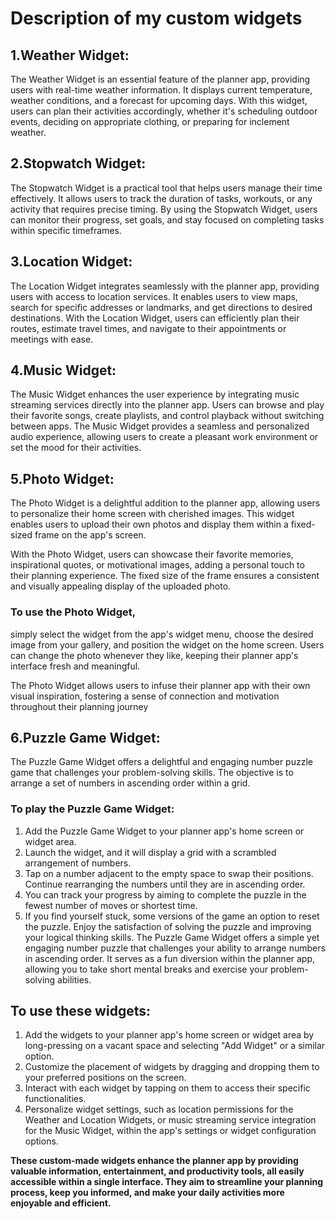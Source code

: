 # Description of my custom widgets

## 1.Weather Widget:
The Weather Widget is an essential feature of the planner app, providing users with real-time weather information. It displays current temperature, weather conditions, and a forecast for upcoming days. With this widget, users can plan their activities accordingly, whether it's scheduling outdoor events, deciding on appropriate clothing, or preparing for inclement weather.


## 2.Stopwatch Widget: 
The Stopwatch Widget is a practical tool that helps users manage their time effectively. It allows users to track the duration of tasks, workouts, or any activity that requires precise timing. By using the Stopwatch Widget, users can monitor their progress, set goals, and stay focused on completing tasks within specific timeframes.

## 3.Location Widget: 
The Location Widget integrates seamlessly with the planner app, providing users with access to location services. It enables users to view maps, search for specific addresses or landmarks, and get directions to desired destinations. With the Location Widget, users can efficiently plan their routes, estimate travel times, and navigate to their appointments or meetings with ease.

## 4.Music Widget:
The Music Widget enhances the user experience by integrating music streaming services directly into the planner app. Users can browse and play their favorite songs, create playlists, and control playback without switching between apps. The Music Widget provides a seamless and personalized audio experience, allowing users to create a pleasant work environment or set the mood for their activities.

## 5.Photo Widget: 
The Photo Widget is a delightful addition to the planner app, allowing users to personalize their home screen with cherished images. This widget enables users to upload their own photos and display them within a fixed-sized frame on the app's screen.

With the Photo Widget, users can showcase their favorite memories, inspirational quotes, or motivational images, adding a personal touch to their planning experience. The fixed size of the frame ensures a consistent and visually appealing display of the uploaded photo.

### To use the Photo Widget, 
simply select the widget from the app's widget menu, choose the desired image from your gallery, and position the widget on the home screen. Users can change the photo whenever they like, keeping their planner app's interface fresh and meaningful.

The Photo Widget allows users to infuse their planner app with their own visual inspiration, fostering a sense of connection and motivation throughout their planning journey

## 6.Puzzle Game Widget: 
The Puzzle Game Widget offers a delightful and engaging number puzzle game that challenges your problem-solving skills. The objective is to arrange a set of numbers in ascending order within a grid.

### To play the Puzzle Game Widget:
1. Add the Puzzle Game Widget to your planner app's home screen or widget area.
2. Launch the widget, and it will display a grid with a scrambled arrangement of numbers.
3. Tap on a number adjacent to the empty space to swap their positions. Continue rearranging the numbers until they are in ascending order.
4. You can track your progress by aiming to complete the puzzle in the fewest number of moves or shortest time.
5. If you find yourself stuck, some versions of the game an option to reset the puzzle.
Enjoy the satisfaction of solving the puzzle and improving your logical thinking skills.
The Puzzle Game Widget offers a simple yet engaging number puzzle that challenges your ability to arrange numbers in ascending order. It serves as a fun diversion within the planner app, allowing you to take short mental breaks and exercise your problem-solving abilities.

## To use these widgets:

1. Add the widgets to your planner app's home screen or widget area by long-pressing on a vacant space and selecting "Add Widget" or a similar option.
2. Customize the placement of widgets by dragging and dropping them to your preferred positions on the screen.
3. Interact with each widget by tapping on them to access their specific functionalities.
4. Personalize widget settings, such as location permissions for the Weather and Location Widgets, or music streaming service integration for the Music Widget, within the app's settings or widget configuration options.

**These custom-made widgets enhance the planner app by providing valuable information, entertainment, and productivity tools, all easily accessible within a single interface. They aim to streamline your planning process, keep you informed, and make your daily activities more enjoyable and efficient.**
